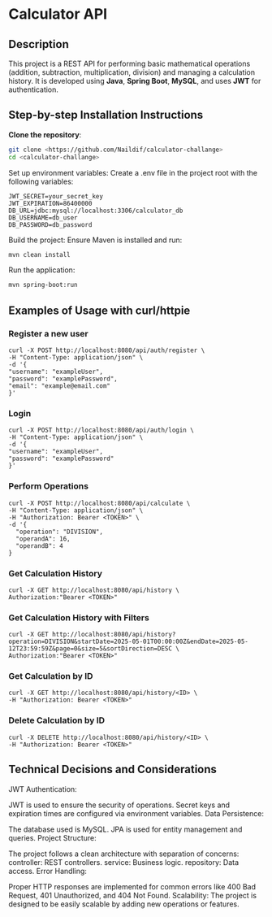 # Calculator API

## Description
This project is a REST API for performing basic mathematical operations (addition, subtraction, multiplication, division) and managing a calculation history. It is developed using **Java**, **Spring Boot**, **MySQL**, and uses **JWT** for authentication.

## Step-by-step Installation Instructions

**Clone the repository**:
   ```bash
   git clone <https://github.com/Naildif/calculator-challange>
   cd <calculator-challange>
   ```

Set up environment variables: Create a .env file in the project root with the following variables:

```
JWT_SECRET=your_secret_key
JWT_EXPIRATION=86400000
DB_URL=jdbc:mysql://localhost:3306/calculator_db
DB_USERNAME=db_user
DB_PASSWORD=db_password
```

Build the project: Ensure Maven is installed and run:

```bash
mvn clean install
```

Run the application:

```bash
mvn spring-boot:run
```

## Examples of Usage with curl/httpie


### Register a new user
```
curl -X POST http://localhost:8080/api/auth/register \
-H "Content-Type: application/json" \
-d '{
"username": "exampleUser",
"password": "examplePassword",
"email": "example@email.com"
}'
```

### Login
```
curl -X POST http://localhost:8080/api/auth/login \
-H "Content-Type: application/json" \
-d '{
"username": "exampleUser",
"password": "examplePassword"
}'
```

### Perform Operations
```
curl -X POST http://localhost:8080/api/calculate \
-H "Content-Type: application/json" \
-H "Authorization: Bearer <TOKEN>" \
-d '{
  "operation": "DIVISION",
  "operandA": 16,
  "operandB": 4
}
```

### Get Calculation History
```
curl -X GET http://localhost:8080/api/history \
Authorization:"Bearer <TOKEN>"
```

### Get Calculation History with Filters
```
curl -X GET http://localhost:8080/api/history?operation=DIVISION&startDate=2025-05-01T00:00:00Z&endDate=2025-05-12T23:59:59Z&page=0&size=5&sortDirection=DESC \
Authorization:"Bearer <TOKEN>"
```

### Get Calculation by ID
```
curl -X GET http://localhost:8080/api/history/<ID> \
-H "Authorization: Bearer <TOKEN>"
```

### Delete Calculation by ID
```
curl -X DELETE http://localhost:8080/api/history/<ID> \
-H "Authorization: Bearer <TOKEN>"
```


## Technical Decisions and Considerations

JWT Authentication:

JWT is used to ensure the security of operations.
Secret keys and expiration times are configured via environment variables.
Data Persistence:


The database used is MySQL.
JPA is used for entity management and queries.
Project Structure:


The project follows a clean architecture with separation of concerns:
controller: REST controllers.
service: Business logic.
repository: Data access.
Error Handling:


Proper HTTP responses are implemented for common errors like 400 Bad Request, 401 Unauthorized, and 404 Not Found.
Scalability:
The project is designed to be easily scalable by adding new operations or features.
